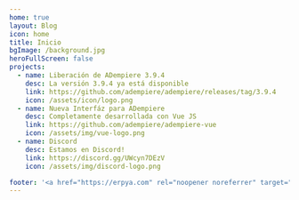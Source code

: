 ```yaml
---
home: true
layout: Blog
icon: home
title: Inicio
bgImage: /background.jpg
heroFullScreen: false
projects:
  - name: Liberación de ADempiere 3.9.4
    desc: La versión 3.9.4 ya está disponible
    link: https://github.com/adempiere/adempiere/releases/tag/3.9.4
    icon: /assets/icon/logo.png
  - name: Nueva Interfáz para ADempiere
    desc: Completamente desarrollada con Vue JS
    link: https://github.com/adempiere/adempiere-vue
    icon: /assets/img/vue-logo.png
  - name: Discord
    desc: Estamos en Discord!
    link: https://discord.gg/UWcyn7DEzV
    icon: /assets/img/discord-logo.png

footer: '<a href="https://erpya.com" rel="noopener noreferrer" target="_blank">ERP Consultores y Asociados, C.A.</a> | <a href="/about">Nosotros</a>'
---
```

